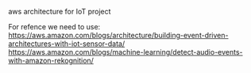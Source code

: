 aws architecture for IoT project


For refence we need to use: 
https://aws.amazon.com/blogs/architecture/building-event-driven-architectures-with-iot-sensor-data/
https://aws.amazon.com/blogs/machine-learning/detect-audio-events-with-amazon-rekognition/